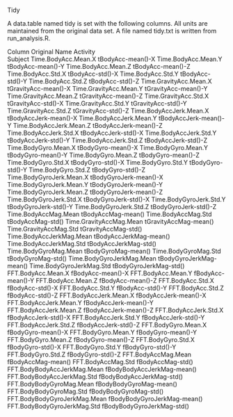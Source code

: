Tidy

A data.table named tidy is set with the following columns. All units are maintained from the original data set. A file named tidy.txt is written from run_analysis.R.

Column	Original Name
Activity	
Subject	
Time.BodyAcc.Mean.X	tBodyAcc-mean()-X
Time.BodyAcc.Mean.Y	tBodyAcc-mean()-Y
Time.BodyAcc.Mean.Z	tBodyAcc-mean()-Z
Time.BodyAcc.Std.X	tBodyAcc-std()-X
Time.BodyAcc.Std.Y	tBodyAcc-std()-Y
Time.BodyAcc.Std.Z	tBodyAcc-std()-Z
Time.GravityAcc.Mean.X	tGravityAcc-mean()-X
Time.GravityAcc.Mean.Y	tGravityAcc-mean()-Y
Time.GravityAcc.Mean.Z	tGravityAcc-mean()-Z
Time.GravityAcc.Std.X	tGravityAcc-std()-X
Time.GravityAcc.Std.Y	tGravityAcc-std()-Y
Time.GravityAcc.Std.Z	tGravityAcc-std()-Z
Time.BodyAccJerk.Mean.X	tBodyAccJerk-mean()-X
Time.BodyAccJerk.Mean.Y	tBodyAccJerk-mean()-Y
Time.BodyAccJerk.Mean.Z	tBodyAccJerk-mean()-Z
Time.BodyAccJerk.Std.X	tBodyAccJerk-std()-X
Time.BodyAccJerk.Std.Y	tBodyAccJerk-std()-Y
Time.BodyAccJerk.Std.Z	tBodyAccJerk-std()-Z
Time.BodyGyro.Mean.X	tBodyGyro-mean()-X
Time.BodyGyro.Mean.Y	tBodyGyro-mean()-Y
Time.BodyGyro.Mean.Z	tBodyGyro-mean()-Z
Time.BodyGyro.Std.X	tBodyGyro-std()-X
Time.BodyGyro.Std.Y	tBodyGyro-std()-Y
Time.BodyGyro.Std.Z	tBodyGyro-std()-Z
Time.BodyGyroJerk.Mean.X	tBodyGyroJerk-mean()-X
Time.BodyGyroJerk.Mean.Y	tBodyGyroJerk-mean()-Y
Time.BodyGyroJerk.Mean.Z	tBodyGyroJerk-mean()-Z
Time.BodyGyroJerk.Std.X	tBodyGyroJerk-std()-X
Time.BodyGyroJerk.Std.Y	tBodyGyroJerk-std()-Y
Time.BodyGyroJerk.Std.Z	tBodyGyroJerk-std()-Z
Time.BodyAccMag.Mean	tBodyAccMag-mean()
Time.BodyAccMag.Std	tBodyAccMag-std()
Time.GravityAccMag.Mean	tGravityAccMag-mean()
Time.GravityAccMag.Std	tGravityAccMag-std()
Time.BodyAccJerkMag.Mean	tBodyAccJerkMag-mean()
Time.BodyAccJerkMag.Std	tBodyAccJerkMag-std()
Time.BodyGyroMag.Mean	tBodyGyroMag-mean()
Time.BodyGyroMag.Std	tBodyGyroMag-std()
Time.BodyGyroJerkMag.Mean	tBodyGyroJerkMag-mean()
Time.BodyGyroJerkMag.Std	tBodyGyroJerkMag-std()
FFT.BodyAcc.Mean.X	fBodyAcc-mean()-X
FFT.BodyAcc.Mean.Y	fBodyAcc-mean()-Y
FFT.BodyAcc.Mean.Z	fBodyAcc-mean()-Z
FFT.BodyAcc.Std.X	fBodyAcc-std()-X
FFT.BodyAcc.Std.Y	fBodyAcc-std()-Y
FFT.BodyAcc.Std.Z	fBodyAcc-std()-Z
FFT.BodyAccJerk.Mean.X	fBodyAccJerk-mean()-X
FFT.BodyAccJerk.Mean.Y	fBodyAccJerk-mean()-Y
FFT.BodyAccJerk.Mean.Z	fBodyAccJerk-mean()-Z
FFT.BodyAccJerk.Std.X	fBodyAccJerk-std()-X
FFT.BodyAccJerk.Std.Y	fBodyAccJerk-std()-Y
FFT.BodyAccJerk.Std.Z	fBodyAccJerk-std()-Z
FFT.BodyGyro.Mean.X	fBodyGyro-mean()-X
FFT.BodyGyro.Mean.Y	fBodyGyro-mean()-Y
FFT.BodyGyro.Mean.Z	fBodyGyro-mean()-Z
FFT.BodyGyro.Std.X	fBodyGyro-std()-X
FFT.BodyGyro.Std.Y	fBodyGyro-std()-Y
FFT.BodyGyro.Std.Z	fBodyGyro-std()-Z
FFT.BodyAccMag.Mean	fBodyAccMag-mean()
FFT.BodyAccMag.Std	fBodyAccMag-std()
FFT.BodyBodyAccJerkMag.Mean	fBodyBodyAccJerkMag-mean()
FFT.BodyBodyAccJerkMag.Std	fBodyBodyAccJerkMag-std()
FFT.BodyBodyGyroMag.Mean	fBodyBodyGyroMag-mean()
FFT.BodyBodyGyroMag.Std	fBodyBodyGyroMag-std()
FFT.BodyBodyGyroJerkMag.Mean	fBodyBodyGyroJerkMag-mean()
FFT.BodyBodyGyroJerkMag.Std	fBodyBodyGyroJerkMag-std()
